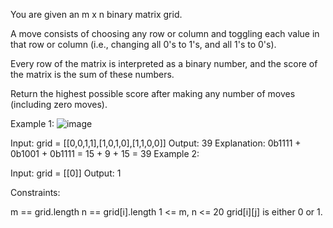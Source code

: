 You are given an m x n binary matrix grid.

A move consists of choosing any row or column and toggling each value in that row or column (i.e., changing all 0's to 1's, and all 1's to 0's).

Every row of the matrix is interpreted as a binary number, and the score of the matrix is the sum of these numbers.

Return the highest possible score after making any number of moves (including zero moves).

 

Example 1:
![image](https://user-images.githubusercontent.com/114977449/195622198-a72b0e05-9833-47da-b07e-6bc15e21c168.png)


Input: grid = [[0,0,1,1],[1,0,1,0],[1,1,0,0]]
Output: 39
Explanation: 0b1111 + 0b1001 + 0b1111 = 15 + 9 + 15 = 39
Example 2:

Input: grid = [[0]]
Output: 1
 

Constraints:

m == grid.length
n == grid[i].length
1 <= m, n <= 20
grid[i][j] is either 0 or 1.
